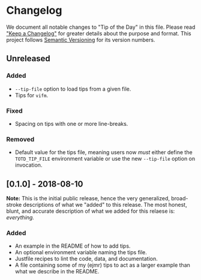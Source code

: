 Changelog
=========

We document all notable changes to "Tip of the Day" in this file.
Please read ["Keep a Changelog"](https://keepachangelog.com/en/1.0.0/)
for greater details about the purpose and format.  This project follows
[Semantic Versioning](https://semver.org/) for its version numbers.

## Unreleased

### Added
- `--tip-file` option to load tips from a given file.
- Tips for `vifm`.
### Fixed
- Spacing on tips with one or more line-breaks.
### Removed
- Default value for the tips file, meaning users now *must* either
  define the `TOTD_TIP_FILE` environment variable or use the new
  `--tip-file` option on invocation.

## [0.1.0] - 2018-08-10

**Note:** This is the initial public release, hence the very
generalized, broad-stroke descriptions of what we "added" to this
release.  The most honest, blunt, and accurate description of what
we added for this relaese is: *everything.*

### Added
- An example in the README of how to add tips.
- An optional environment variable naming the tips file.
- Justfile recipes to lint the code, data, and documentation.
- A file containing some of my (ejmr) tips to act as a larger example
  than what we describe in the README.
